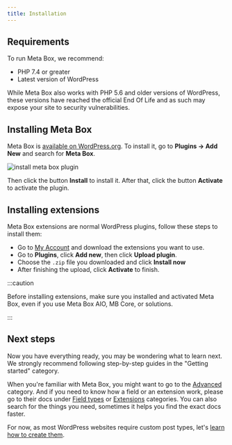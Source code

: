 ```yaml
---
title: Installation
---
```


## Requirements

To run Meta Box, we recommend:
- PHP 7.4 or greater
- Latest version of WordPress

While Meta Box also works with PHP 5.6 and older versions of WordPress, these versions have reached the official End Of Life and as such may expose your site to security vulnerabilities.

## Installing Meta Box

Meta Box is [available on WordPress.org](https://wordpress.org/plugins/meta-box/). To install it, go to **Plugins &rarr; Add New** and search for **Meta Box**.

![install meta box plugin](https://i.imgur.com/Y6m8Dqq.png)

Then click the button **Install** to install it. After that, click the button **Activate** to activate the plugin.

## Installing extensions

Meta Box extensions are normal WordPress plugins, follow these steps to install them:

- Go to [My Account](https://metabox.io/my-account/) and download the extensions you want to use.
- Go to **Plugins**, click **Add new**, then click **Upload plugin**.
- Choose the `.zip` file you downloaded and click **Install now**
- After finishing the upload, click **Activate** to finish.

:::caution

Before installing extensions, make sure you installed and activated Meta Box, even if you use Meta Box AIO, MB Core, or solutions.

:::

## Next steps

Now you have everything ready, you may be wondering what to learn next. We strongly recommend following step-by-step guides in the "Getting started" category.

When you're familiar with Meta Box, you might want to go to the [Advanced](/category/advanced/) category. And if you need to know how a field or an extension work, please go to their docs under [Field types](/fields/) or [Extensions](/category/extensions/) categories. You can also search for the things you need, sometimes it helps you find the exact docs faster.

For now, as most WordPress websites require custom post types, let's [learn how to create them](/custom-post-types/).